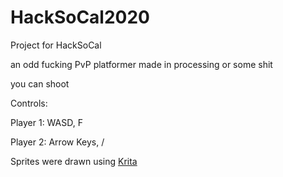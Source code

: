 # HackSoCal2020
Project for HackSoCal

an odd fucking PvP platformer made in processing or some shit

you can shoot 

Controls:

Player 1:
  WASD, F

Player 2:
  Arrow Keys, /

Sprites were drawn using [Krita](https://krita.org/ "Krita's Home Page")
